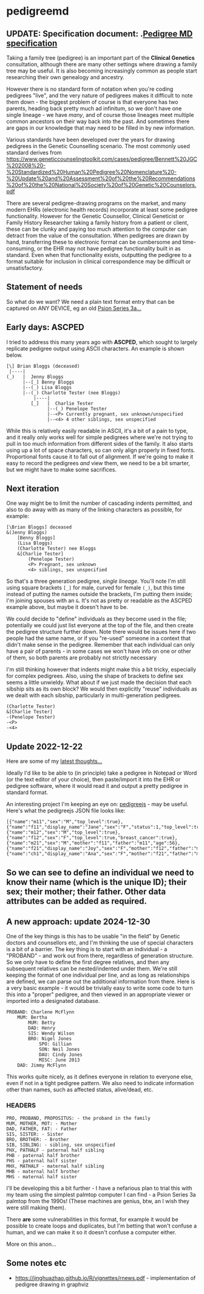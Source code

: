 # pedigreemd

## UPDATE: Specification document: .[Pedigree MD specification](https://github.com/shanemuk/pedigreemd/blob/main/pedigreemd_spec.md)

Taking a family tree (pedigree) is an important part of the **Clinical Genetics** consultation, although there are many other settings where drawing a family tree may be useful. It is also becoming increasingly common as people start researching their own genealogy and ancestry.

However there is no standard form of notation when you're coding pedigrees "live", and the very nature of pedigrees makes it difficult to note them down - the biggest problem of course is that everyone has two parents, heading back pretty much ad infinitum, so we don't have one single lineage - we have *many*, and of course those lineages meet multiple common ancestors on their way back into the past. And sometimes there are gaps in our knowledge that may need to be filled in by new information.

Various standards have been developed over the years for drawing pedigrees in the Genetic Counselling scenario. The most commonly used standard derives from https://www.geneticcounselingtoolkit.com/cases/pedigree/Bennett%20JGC%202008%20-%20Standardized%20Human%20Pedigree%20Nomenclature%20-%20Update%20and%20Assessment%20of%20the%20Recommendations%20of%20the%20National%20Society%20of%20Genetic%20Counselors.pdf

There are several pedigree-drawing programs on the market, and many modern EHRs (electronic health records) incorporate at least some pedigree functionality. However for the Genetic Counsellor, Clinical Geneticist or Family History Researcher taking a family history from a patient or client, these can be clunky and paying too much attention to the computer can detract from the value of the consultation. When pedigrees are drawn by hand, transferring these to electronic format can be cumbersome and time-consuming, or the EHR may not have pedigree functionality built in as standard. Even when that functionality exists, outputting the pedigree to a format suitable for inclusion in clinical correspondence may be difficult or unsatisfactory.

## Statement of needs
So what do we want? We need a plain text format entry that can be captured on ANY DEVICE, eg an old [Psion Series 3a...](https://en.wikipedia.org/wiki/Psion_Series_3)

## Early days: ASCPED
I tried to address this many years ago with **ASCPED**, which sought to largely replicate pedigree output using ASCII characters. An example is shown below.
~~~
[\] Brian Bloggs (deceased)
 |----|
(_)   |  Jenny Bloggs
      |--[_] Benny Bloggs
      |--(_) Lisa Bloggs
      |--(_) Charlotte Tester (nee Bloggs)
          |----|
         [_]   |  Charlie Tester
               |--(_) Penelope Tester
               |--<P> Currently pregnant, sex unknown/unspecified
               |--<4> 4 other siblings, sex unspecified
~~~
While this is relatively easily readable in ASCII, it's a bit of a pain to type, and it really only works well for simple pedigrees where we're not trying to pull in too much information from different sides of the family. It also starts using up a lot of space characters, so can only align properly in fixed fonts. Proportional fonts cause it to fall out of alignment. If we're going to make it easy to record the pedigrees *and* view them, we need to be a bit smarter, but we might have to make some sacrifices.

## Next iteration
One way might be to limit the number of cascading indents permitted, and also to do away with as many of the linking characters as possible, for example:
~~~
[\Brian Bloggs] deceased
&(Jenny Bloggs)
    [Benny Bloggs]
    (Lisa Bloggs)
    (Charlotte Tester) nee Bloggs
    &[Charlie Tester]
        (Penelope Tester)
        <P> Pregnant, sex unknown
        <4> siblings, sex unspecified
~~~

So that's a three generation pedigree, *single lineage*. You'll note I'm still using square brackets `[_]` for male, curved for female `(_)`, but this time instead of putting the names outside the brackets, I'm putting them inside; I'm joining spouses with an `&`. It's not as pretty or readable as the ASCPED example above, but maybe it doesn't have to be.

We could decide to "define" individuals as they become used in the file; potentially we could just list everyone at the top of the file, and then create the pedigree structure further down. Note there would be issues here if two people had the same name, or if you "re-used" someone in a context that didn't make sense in the pedigree. Remember that each individual can only have a pair of parents - in some cases we won't have info on one or other of them, so both parents are probably not strictly necessary

I'm still thinking however that indents might make this a bit tricky, especially for complex pedigrees. Also, using the shape of brackets to define sex seems a little unwieldy. What about if we just made the decision that each sibship sits as its own block? We would then explicitly "reuse" individuals as we dealt with each sibship, particularly in multi-generation pedigrees.

~~~
(Charlotte Tester)
&[Charlie Tester]
-(Penelope Tester)
-<P>
-<4>
~~~

## Update 2022-12-22
Here are some of my [latest thoughts...](pedexamples.txt)

Ideally I'd like to be able to (in principle) take a pedigree in Notepad or Word (or the text editor of your choice), then paste/import it into the EHR or pedigree software, where it would read it and output a pretty pedigree in standard format.

An interesting project I'm keeping an eye on: [pedigreejs](https://ccge-boadicea.github.io/pedigreejs/) - may be useful. Here's what the pedigreejs JSON file looks like:
~~~
[{"name":"m11","sex":"M","top_level":true},{"name":"f11","display_name":"Jane","sex":"F","status":1,"top_level":true,"breast_cancer":true,"ovarian_cancer":true},{"name":"m12","sex":"M","top_level":true},{"name":"f12","sex":"F","top_level":true,"breast_cancer":true},{"name":"m21","sex":"M","mother":"f11","father":"m11","age":56},{"name":"f21","display_name":"Joy","sex":"F","mother":"f12","father":"m12","breast_cancer":true,"breast_cancer2":true,"ovarian_cancer":true,"age":63},{"name":"ch1","display_name":"Ana","sex":"F","mother":"f21","father":"m21","proband":true,"age":25}]
~~~
So we can see to define an individual we need to know their **name** (which is the unique ID); their sex; their mother; their father. Other data attributes can be added as required.
---

## A new approach: update 2024-12-30
One of the key things is this has to be usable "in the field" by Genetic doctors and counsellors etc, and I'm thinking the use of special characters is a bit of a barrier. The key thing is to start with an individual - a "PROBAND" - and work out from there, regardless of generation structure. So we only have to define the first degree relatives, and then any subsequent relatives can be nested/indented under them.
We're still keeping the format of one individual per line, and as long as relationships are defined, we can parse out the additional information from there. Here is a very basic example - it would be trivially easy to write some code to turn this into a "proper" pedigree, and then viewed in an appropriate viewer or imported into a designated database.
~~~
PROBAND: Charlene McFlynn
	MUM: Bertha
		MUM: Betty
		DAD: Henry
		SIS: Wendy Wilson
		BRO: Nigel Jones
			SPO: Gillian
			SON: Neil Jones
			DAU: Cindy Jones
			MISC: June 2013
	DAD: Jimmy McFlynn
~~~
This works quite nicely, as it defines everyone in relation to everyone else, even if not in a tight pedigree pattern. We also need to indicate information other than names, such as affected status, alive/dead, etc.

### HEADERS
~~~
PRO, PROBAND, PROPOSITUS: - the proband in the family
MUM, MOTHER, MOT: - Mother
DAD, FATHER, FAT: - Father
SIS, SISTER: - Sister
BRO, BROTHER: - Brother
SIB, SIBLING: - sibling, sex unspecified
PHX, PATHALF - paternal half sibling
PHB - paternal half brother
PHS - paternal half sister
MHX, MATHALF - maternal half sibling
MHB - maternal half brother
MHS - maternal half sister
~~~
I'll be developing this a bit further - I have a nefarious plan to trial this with my team using the simplest palmtop computer I can find - a Psion Series 3a palmtop from the 1990s! (These machines are genius, btw, an I wish they were still making them).

There **are** some vulnerabilities in this format, for example it would be possible to create loops and duplicates, but I'm betting that won't confuse a human, and we can make it so it doesn't confuse a computer either.

More on this anon...

## Some notes etc
* https://jinghuazhao.github.io/R/vignettes/rnews.pdf - implementation of pedigree drawing in graphviz
